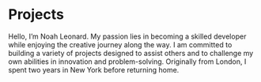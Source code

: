# Projects
Hello, I’m Noah Leonard. My passion lies in becoming a skilled developer while enjoying the creative journey along the way. I am committed to building a variety of projects designed to assist others and to challenge my own abilities in innovation and problem-solving. Originally from London, I spent two years in New York before returning home.
